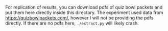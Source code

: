 For replication of results, you can download pdfs of quiz bowl packets and put them here directly inside this directory. The experiment used data from https://quizbowlpackets.com/, however I will not be providing the pdfs directly.
If there are no pdfs here, ```./extract.py``` will likely crash.
